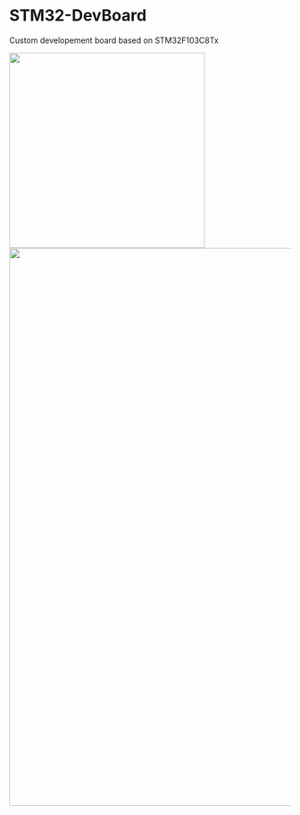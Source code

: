 # STM32-DevBoard
Custom developement board based on STM32F103C8Tx

<img src="https://github.com/Luca452/STM32-DevBoard/assets/36864265/120dbc71-8fe9-4550-8b0d-dad7a49f6a90" width="350" />

<img src="https://github.com/Luca452/STM32-DevBoard/assets/36864265/1a193523-0826-4218-95ec-5d23f1efc835" width="1000" />

